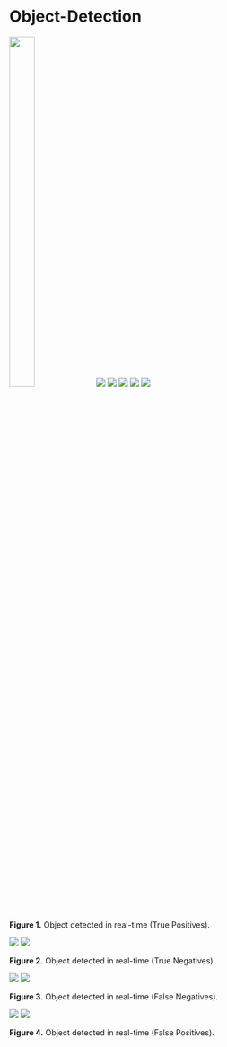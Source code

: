 # Object-Detection

<img src="https://github.com/Prakhar-Verma39/Object-Detection/assets/103757447/e96afdf1-a479-4e60-897c-4b232dbbc771" height="40%" width="30%"/>
<img src="https://github.com/Prakhar-Verma39/Object-Detection/assets/103757447/a01e06fb-3ff2-446d-bfd8-36afc3e1b1d5"/>
<img src="https://github.com/Prakhar-Verma39/Object-Detection/assets/103757447/e84462d0-fa1d-40cf-85c2-05f6b396e848"/>
<img src="https://github.com/Prakhar-Verma39/Object-Detection/assets/103757447/a44c84e6-2f10-4938-a128-0bd4d8a9189e"/>
<img src="https://github.com/Prakhar-Verma39/Object-Detection/assets/103757447/15f6f6a5-1874-4735-8367-018ef2c2437a"/>
<img src="https://github.com/Prakhar-Verma39/Object-Detection/assets/103757447/a5bc5751-6ab5-4d8e-a5f3-23843a5e3191"/>
<p text-align="center;"><b>Figure 1.</b> Object detected in real-time (True Positives).</p>

<img src="https://github.com/Prakhar-Verma39/Object-Detection/assets/103757447/cc309b96-0d83-45dc-8f0f-eb769d868b46"/>
<img src="https://github.com/Prakhar-Verma39/Object-Detection/assets/103757447/160c53ed-63e2-4874-987f-e452e034ab8d"/>
<p text-align="center;"><b>Figure 2.</b> Object detected in real-time (True Negatives).</p>

<img src="https://github.com/Prakhar-Verma39/Object-Detection/assets/103757447/ee211ece-23bd-4aa3-8e46-3207cd416131"/>
<img src="https://github.com/Prakhar-Verma39/Object-Detection/assets/103757447/0f7cd2a0-0ba7-463a-80d1-e1926d6e6f18"/>
<p text-align="center;"><b>Figure 3.</b> Object detected in real-time (False Negatives).</p>

<img src="https://github.com/Prakhar-Verma39/Object-Detection/assets/103757447/f046456c-b9b5-48ec-9b52-23cd61c98497"/>
<img src="https://github.com/Prakhar-Verma39/Object-Detection/assets/103757447/078e22ba-4c12-4b84-80a2-83a719b7e125"/>
<p text-align="center;"><b>Figure 4.</b> Object detected in real-time (False Positives).</p>
